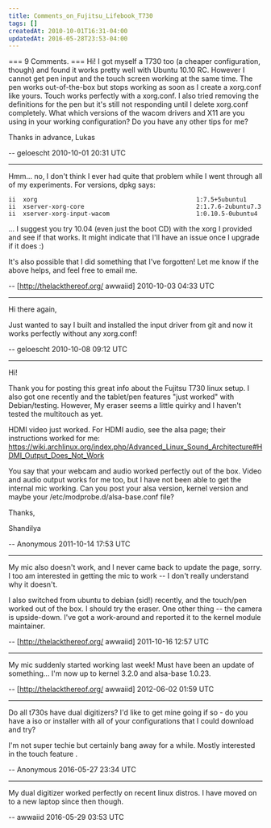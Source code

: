 ```yaml
---
title: Comments_on_Fujitsu_Lifebook_T730
tags: []
createdAt: 2010-10-01T16:31-04:00
updatedAt: 2016-05-28T23:53-04:00
---
```


=== 9 Comments. ===
Hi!
I got myself a T730 too (a cheaper configuration, though) and found it works pretty well with Ubuntu 10.10 RC. However I cannot get pen input and the touch screen working at the same time. The pen works out-of-the-box but stops working as soon as I create a xorg.conf like yours. Touch works perfectly with a xorg.conf. I also tried removing the definitions for the pen but it's still not responding until I delete xorg.conf completely.
What which versions of the wacom drivers and X11 are you using in your working configuration? Do you have any other tips for me?

Thanks in advance,
Lukas

-- geloescht 2010-10-01 20:31 UTC


----

Hmm... no, I don't think I ever had quite that problem while I went through all of my experiments. For versions, dpkg says:

```
ii  xorg                                            1:7.5+5ubuntu1
ii  xserver-xorg-core                               2:1.7.6-2ubuntu7.3
ii  xserver-xorg-input-wacom                        1:0.10.5-0ubuntu4
```

... I suggest you try 10.04 (even just the boot CD) with the xorg I provided and see if that works. It might indicate that I'll have an issue once I upgrade if it does :)

It's also possible that I did something that I've forgotten! Let me know if the above helps, and feel free to email me.

-- [http://thelackthereof.org/ awwaiid] 2010-10-03 04:33 UTC


----

Hi there again,

Just wanted to say I built and installed the input driver from git and now it works perfectly without any xorg.conf!

-- geloescht 2010-10-08 09:12 UTC


----

Hi!

Thank you for posting this great info about the Fujitsu T730 linux setup.  I also got one recently and the tablet/pen features "just worked" with Debian/testing.  However, My eraser seems a little quirky and I haven't tested the multitouch as yet.

HDMI video just worked.  For HDMI audio, see the alsa page; their instructions worked for me:  https://wiki.archlinux.org/index.php/Advanced_Linux_Sound_Architecture#HDMI_Output_Does_Not_Work

You say that your webcam and audio worked perfectly out of the box.  Video and audio output works for me too, but I have not been able to get the internal mic working.  Can you post your alsa version, kernel version and maybe your /etc/modprobe.d/alsa-base.conf file? 

Thanks,

Shandilya

-- Anonymous 2011-10-14 17:53 UTC


----

My mic also doesn't work, and I never came back to update the page, sorry. I too am interested in getting the mic to work -- I don't really understand why it doesn't.

I also switched from ubuntu to debian (sid!) recently, and the touch/pen worked out of the box. I should try the eraser. One other thing -- the camera is upside-down. I've got a work-around and reported it to the kernel module maintainer.

-- [http://thelackthereof.org/ awwaiid] 2011-10-16 12:57 UTC


----

My mic suddenly started working last week! Must have been an update of something... I'm now up to kernel 3.2.0 and alsa-base 1.0.23.

-- [http://thelackthereof.org/ awwaiid] 2012-06-02 01:59 UTC


----

Do all t730s have dual digitizers?  I'd like to get mine going if so - do you have a iso or installer with all of your configurations that I could download and try?

I'm not super techie but certainly bang away for a while.  Mostly interested in the touch feature .

-- Anonymous 2016-05-27 23:34 UTC


----

My dual digitizer worked perfectly on recent linux distros. I have moved on to a new laptop since then though.

-- awwaiid 2016-05-29 03:53 UTC


